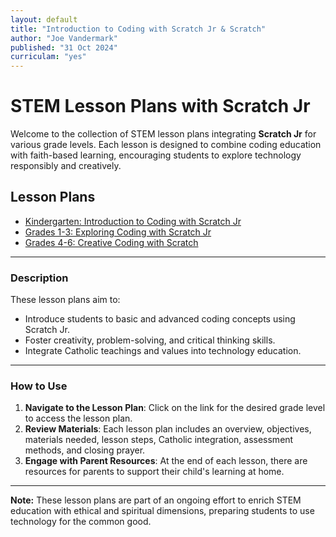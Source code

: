 ```yaml
---
layout: default
title: "Introduction to Coding with Scratch Jr & Scratch"
author: "Joe Vandermark"
published: "31 Oct 2024"
curriculam: "yes"
---
```



# STEM Lesson Plans with Scratch Jr

Welcome to the collection of STEM lesson plans integrating **Scratch Jr** for various grade levels. Each lesson is designed to combine coding education with faith-based learning, encouraging students to explore technology responsibly and creatively.

## Lesson Plans

- [Kindergarten: Introduction to Coding with Scratch Jr](kindergarten.md)
- [Grades 1-3: Exploring Coding with Scratch Jr](grades1_3.md)
- [Grades 4-6: Creative Coding with Scratch](grades4_6.md)

---

### Description

These lesson plans aim to:

- Introduce students to basic and advanced coding concepts using Scratch Jr.
- Foster creativity, problem-solving, and critical thinking skills.
- Integrate Catholic teachings and values into technology education.

---

### How to Use

1. **Navigate to the Lesson Plan**: Click on the link for the desired grade level to access the lesson plan.
2. **Review Materials**: Each lesson plan includes an overview, objectives, materials needed, lesson steps, Catholic integration, assessment methods, and closing prayer.
3. **Engage with Parent Resources**: At the end of each lesson, there are resources for parents to support their child's learning at home.

---

**Note:** These lesson plans are part of an ongoing effort to enrich STEM education with ethical and spiritual dimensions, preparing students to use technology for the common good.


